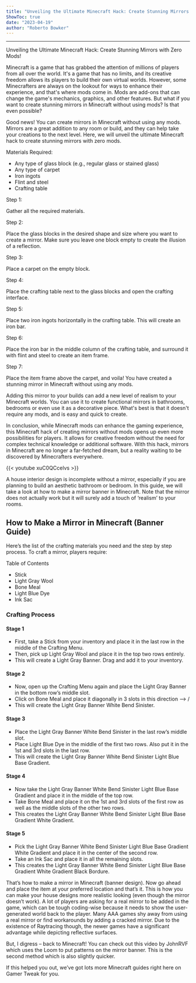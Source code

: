 ```yaml
---
title: "Unveiling the Ultimate Minecraft Hack: Create Stunning Mirrors with Zero Mods!"
ShowToc: true 
date: "2023-04-19"
author: "Roberto Bowker"
---
```

*****
Unveiling the Ultimate Minecraft Hack: Create Stunning Mirrors with Zero Mods!

Minecraft is a game that has grabbed the attention of millions of players from all over the world. It's a game that has no limits, and its creative freedom allows its players to build their own virtual worlds. However, some Minecrafters are always on the lookout for ways to enhance their experience, and that's where mods come in. Mods are add-ons that can change the game's mechanics, graphics, and other features. But what if you want to create stunning mirrors in Minecraft without using mods? Is that even possible?

Good news! You can create mirrors in Minecraft without using any mods. Mirrors are a great addition to any room or build, and they can help take your creations to the next level. Here, we will unveil the ultimate Minecraft hack to create stunning mirrors with zero mods.

Materials Required:

- Any type of glass block (e.g., regular glass or stained glass)
- Any type of carpet
- Iron ingots
- Flint and steel
- Crafting table

Step 1:

Gather all the required materials.

Step 2:

Place the glass blocks in the desired shape and size where you want to create a mirror. Make sure you leave one block empty to create the illusion of a reflection.

Step 3:

Place a carpet on the empty block.

Step 4:

Place the crafting table next to the glass blocks and open the crafting interface.

Step 5:

Place two iron ingots horizontally in the crafting table. This will create an iron bar.

Step 6:

Place the iron bar in the middle column of the crafting table, and surround it with flint and steel to create an item frame.

Step 7:

Place the item frame above the carpet, and voila! You have created a stunning mirror in Minecraft without using any mods.

Adding this mirror to your builds can add a new level of realism to your Minecraft worlds. You can use it to create functional mirrors in bathrooms, bedrooms or even use it as a decorative piece. What's best is that it doesn't require any mods, and is easy and quick to create.

In conclusion, while Minecraft mods can enhance the gaming experience, this Minecraft hack of creating mirrors without mods opens up even more possibilities for players. It allows for creative freedom without the need for complex technical knowledge or additional software. With this hack, mirrors in Minecraft are no longer a far-fetched dream, but a reality waiting to be discovered by Minecrafters everywhere.

{{< youtube xuC0QCcelvs >}} 



A house interior design is incomplete without a mirror, especially if you are planning to build an aesthetic bathroom or bedroom. In this guide, we will take a look at how to make a mirror banner in Minecraft. Note that the mirror does not actually work but it will surely add a touch of ‘realism’ to your rooms.
 
## How to Make a Mirror in Minecraft (Banner Guide)
 
Here’s the list of the crafting materials you need and the step by step process. To craft a mirror, players require:
 
Table of Contents
 
- Stick
 - Light Gray Wool
 - Bone Meal
 - Light Blue Dye
 - Ink Sac

 
### Crafting Process
 
#### Stage 1
 

 
- First, take a Stick from your inventory and place it in the last row in the middle of the Crafting Menu.
 - Then, pick up Light Gray Wool and place it in the top two rows entirely.
 - This will create a Light Gray Banner. Drag and add it to your inventory.

 
#### Stage 2
 
- Now, open up the Crafting Menu again and place the Light Gray Banner in the bottom row’s middle slot.
 - Click on Bone Meal and place it diagonally in 3 slots in this direction –> /
 - This will create the Light Gray Banner White Bend Sinister.

 
#### Stage 3
 
- Place the Light Gray Banner White Bend Sinister in the last row’s middle slot.
 - Place Light Blue Dye in the middle of the first two rows. Also put it in the 1st and 3rd slots in the last row.
 - This will create the Light Gray Banner White Bend Sinister Light Blue Base Gradient.

 
#### Stage 4
 
- Now take the Light Gray Banner White Bend Sinister Light Blue Base Gradient and place it in the middle of the top row.
 - Take Bone Meal and place it on the 1st and 3rd slots of the first row as well as the middle slots of the other two rows.
 - This creates the Light Gray Banner White Bend Sinister Light Blue Base Gradient White Gradient.

 
#### Stage 5
 
- Pick the Light Gray Banner White Bend Sinister Light Blue Base Gradient White Gradient and place it in the center of the second row.
 - Take an Ink Sac and place it in all the remaining slots.
 - This creates the Light Gray Banner White Bend Sinister Light Blue Base Gradient White Gradient Black Bordure.

 
That’s how to make a mirror in Minecraft (banner design). Now go ahead and place the item at your preferred location and that’s it. This is how you can make your house designs more realistic looking (even though the mirror doesn’t work). A lot of players are asking for a real mirror to be added in the game, which can be tough coding-wise because it needs to show the user-generated world back to the player. Many AAA games shy away from using a real mirror or find workarounds by adding a cracked mirror. Due to the existence of Raytracing though, the newer games have a significant advantage while depicting reflective surfaces.
 
But, I digress – back to Minecraft! You can check out this video by JohnRVF which uses the Loom to put patterns on the mirror banner. This is the second method which is also slightly quicker.
 
If this helped you out, we’ve got lots more Minecraft guides right here on Gamer Tweak for you.




